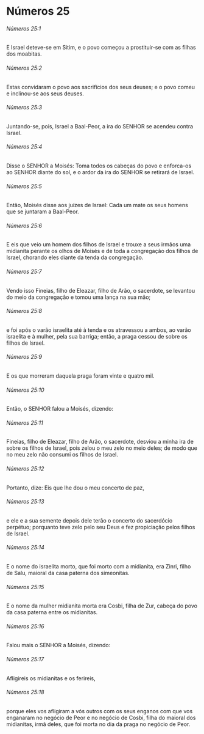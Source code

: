 # Números 25

###### Números 25:1

E Israel deteve-se em Sitim, e o povo começou a prostituir-se com as filhas dos moabitas.

###### Números 25:2

Estas convidaram o povo aos sacrifícios dos seus deuses; e o povo comeu e inclinou-se aos seus deuses.

###### Números 25:3

Juntando-se, pois, Israel a Baal-Peor, a ira do SENHOR se acendeu contra Israel.

###### Números 25:4

Disse o SENHOR a Moisés: Toma todos os cabeças do povo e enforca-os ao SENHOR diante do sol, e o ardor da ira do SENHOR se retirará de Israel.

###### Números 25:5

Então, Moisés disse aos juízes de Israel: Cada um mate os seus homens que se juntaram a Baal-Peor.

###### Números 25:6

E eis que veio um homem dos filhos de Israel e trouxe a seus irmãos uma midianita perante os olhos de Moisés e de toda a congregação dos filhos de Israel, chorando eles diante da tenda da congregação.

###### Números 25:7

Vendo isso Fineias, filho de Eleazar, filho de Arão, o sacerdote, se levantou do meio da congregação e tomou uma lança na sua mão;

###### Números 25:8

e foi após o varão israelita até à tenda e os atravessou a ambos, ao varão israelita e à mulher, pela sua barriga; então, a praga cessou de sobre os filhos de Israel.

###### Números 25:9

E os que morreram daquela praga foram vinte e quatro mil.

###### Números 25:10

Então, o SENHOR falou a Moisés, dizendo:

###### Números 25:11

Fineias, filho de Eleazar, filho de Arão, o sacerdote, desviou a minha ira de sobre os filhos de Israel, pois zelou o meu zelo no meio deles; de modo que no meu zelo não consumi os filhos de Israel.

###### Números 25:12

Portanto, dize: Eis que lhe dou o meu concerto de paz,

###### Números 25:13

e ele e a sua semente depois dele terão o concerto do sacerdócio perpétuo; porquanto teve zelo pelo seu Deus e fez propiciação pelos filhos de Israel.

###### Números 25:14

E o nome do israelita morto, que foi morto com a midianita, era Zinri, filho de Salu, maioral da casa paterna dos simeonitas.

###### Números 25:15

E o nome da mulher midianita morta era Cosbi, filha de Zur, cabeça do povo da casa paterna entre os midianitas.

###### Números 25:16

Falou mais o SENHOR a Moisés, dizendo:

###### Números 25:17

Afligireis os midianitas e os ferireis,

###### Números 25:18

porque eles vos afligiram a vós outros com os seus enganos com que vos enganaram no negócio de Peor e no negócio de Cosbi, filha do maioral dos midianitas, irmã deles, que foi morta no dia da praga no negócio de Peor.

